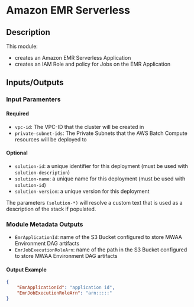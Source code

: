 # Amazon EMR Serverless

## Description

This module:

- creates an Amazon EMR Serverless Application
- creates an IAM Role and policy for Jobs on the EMR Application

## Inputs/Outputs

### Input Paramenters

#### Required

- `vpc-id`: The VPC-ID that the cluster will be created in
- `private-subnet-ids`: The Private Subnets that the AWS Batch Compute resources will be deployed to

#### Optional

- `solution-id`: a unique identifier for this deployment (must be used with `solution-description`)
- `solution-name`: a unique name for this deployment (must be used with `solution-id`)
- `solution-version`: a unique version for this deployment

The parameters `(solution-*)` will resolve a custom text that is used as a description of the stack if populated. 
### Module Metadata Outputs

- `EmrApplicationId`: name of the S3 Bucket configured to store MWAA Environment DAG artifacts
- `EmrJobExecutionRoleArn`: name of the path in the S3 Bucket configured to store MWAA Environment DAG artifacts

#### Output Example

```json
{
    "EmrApplicationId": "application id",
    "EmrJobExecutionRoleArn": "arn:::::"
}